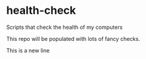 # health-check

Scripts that check the health of my computers

This repo will be populated with lots of fancy checks.

This is a new line
